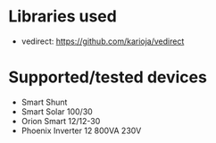 # Libraries used #
- vedirect: https://github.com/karioja/vedirect

# Supported/tested devices #
- Smart Shunt
- Smart Solar 100/30
- Orion Smart 12/12-30
- Phoenix Inverter 12 800VA 230V